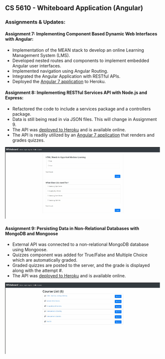 ## CS 5610 - Whiteboard Application (Angular)

### Assignments & Updates:

#### Assignment 7: Implementing Component Based Dynamic Web Interfaces with Angular:
- Implementation of the MEAN stack to develop an online Learning Management System (LMS).
- Developed nested routes and components to implement embedded Angular user interfaces.
- Implemented navigation using Angular Routing.
- Integrated the Angular Application with RESTful APIs.
- Deployed the [Angular 7 application](https://cs5610-client-angular-alkhalif.herokuapp.com/) to Heroku.

#### Assignment 8: Implementing RESTful Services API with Node.js and Express:
- Refactored the code to include a services package and a controllers package.
- Data is still being read in via JSON files. This will change in Assignment 9.
- The API was [deployed to Heroku](https://cs5610-node-server-a8.herokuapp.com/quizzes/) and is available online.
- The API is readily utilized by an [Angular 7 application](https://cs5610-client-angular-alkhalif.herokuapp.com/) that renders and grades quizzes.

![](./media/A8-Quiz%20Animation.gif)

#### Assignment 9: Persisting Data in Non-Relational Databases with MongoDB and Mongoose
- External API was connected to a non-relational MongoDB database using Mongoose.
- Quizzes component was added for True/False and Multiple Choice which are automatically graded.
- Graded quizzes are posted to the server, and the grade is displayed along with the attempt #.
- The API was [deployed to Heroku](https://cs5610-node-a9-alkhalifas.herokuapp.com/api/quizzes/5fc4098f108a931d54a5a9e4/attempts) and is available online.

![](./media/A9-Quiz-Graded.gif)
